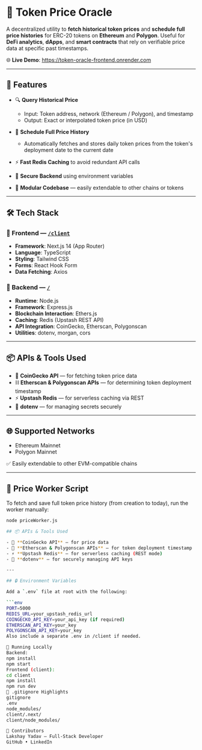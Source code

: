 # 🧠 Token Price Oracle

A decentralized utility to **fetch historical token prices** and **schedule full price histories** for ERC-20 tokens on **Ethereum** and **Polygon**. Useful for **DeFi analytics**, **dApps**, and **smart contracts** that rely on verifiable price data at specific past timestamps.

🌐 **Live Demo**: https://token-oracle-frontend.onrender.com

---

## 🚀 Features

- 🔍 **Query Historical Price**
  - Input: Token address, network (Ethereum / Polygon), and timestamp
  - Output: Exact or interpolated token price (in USD)

- 📅 **Schedule Full Price History**
  - Automatically fetches and stores daily token prices from the token's deployment date to the current date

- ⚡ **Fast Redis Caching** to avoid redundant API calls
- 🔐 **Secure Backend** using environment variables
- 🧩 **Modular Codebase** — easily extendable to other chains or tokens

---

## 🛠️ Tech Stack

### 🔷 Frontend — [`/client`](./client)
- **Framework**: Next.js 14 (App Router)
- **Language**: TypeScript
- **Styling**: Tailwind CSS
- **Forms**: React Hook Form
- **Data Fetching**: Axios

### 🔶 Backend — [`/`](./)
- **Runtime**: Node.js
- **Framework**: Express.js
- **Blockchain Interaction**: Ethers.js
- **Caching**: Redis (Upstash REST API)
- **API Integration**: CoinGecko, Etherscan, Polygonscan
- **Utilities**: dotenv, morgan, cors

---

## 📦 APIs & Tools Used

- 🧪 **CoinGecko API** — for fetching token price data
- ⛓️ **Etherscan & Polygonscan APIs** — for determining token deployment timestamp
- ⚡ **Upstash Redis** — for serverless caching via REST
- 🔐 **dotenv** — for managing secrets securely

---

## 🌐 Supported Networks

- Ethereum Mainnet
- Polygon Mainnet

✅ Easily extendable to other EVM-compatible chains

---

## 🧠 Price Worker Script

To fetch and save full token price history (from creation to today), run the worker manually:

```bash
node priceWorker.js

## 📦 APIs & Tools Used

- 🧪 **CoinGecko API** — for price data
- 🧠 **Etherscan & Polygonscan APIs** — for token deployment timestamp
- ⚡ **Upstash Redis** — for serverless caching (REST mode)
- 🔐 **dotenv** — for securely managing API keys

---

## 🔒 Environment Variables

Add a `.env` file at root with the following:

```env
PORT=5000
REDIS_URL=your_upstash_redis_url
COINGECKO_API_KEY=your_api_key (if required)
ETHERSCAN_API_KEY=your_key
POLYGONSCAN_API_KEY=your_key
Also include a separate .env in /client if needed.

🧪 Running Locally
Backend:
npm install
npm start
Frontend (client):
cd client
npm install
npm run dev
🧼 .gitignore Highlights
gitignore
.env
node_modules/
client/.next/
client/node_modules/

🤝 Contributors
Lakshay Yadav — Full-Stack Developer
GitHub • LinkedIn
